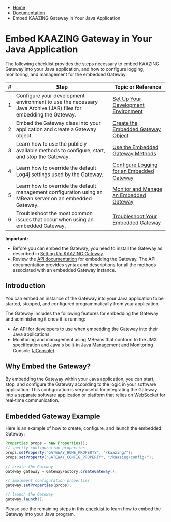 -   [Home](../../index.md)
-   [Documentation](../index.md)
-   Embed KAAZING Gateway in Your Java Application

Embed KAAZING Gateway in Your Java Application
==============================================

The following checklist provides the steps necessary to embed KAAZING Gateway into your Java application, and how to configure logging, monitoring, and management for the embedded Gateway:

| \#  | Step                                                                                                               | Topic or Reference                                                                   |
|-----|--------------------------------------------------------------------------------------------------------------------|--------------------------------------------------------------------------------------|
| 1   | Configure your development environment to use the necessary Java Archive (JAR) files for embedding the Gateway. | [Set Up Your Development Environment](../embedded-gateway/p_embedded_gateway_setup.md)                |
| 2   | Embed the Gateway class into your application and create a Gateway object.                                      | [Create the Embedded Gateway Object](../embedded-gateway/p_embedded_gateway_object.md)         |
| 3   | Learn how to use the publicly available methods to configure, start, and stop the Gateway.                      | [Use the Embedded Gateway Methods](../embedded-gateway/p_embedded_gateway_methods.md)          |
| 4   | Learn how to override the default Log4j settings used by the Gateway.                                           | [Configure Logging for an Embedded Gateway](../embedded-gateway/p_embedded_gateway_logging.md) |
| 5   | Learn how to override the default management configuration using an MBean server on an embedded Gateway.        | [Monitor and Manage an Embedded Gateway](../embedded-gateway/p_embedded_gateway_monitor.md)    |
| 6   | Troubleshoot the most common issues that occur when using an embedded Gateway.                                  | [Troubleshoot Your Embedded Gateway](../embedded-gateway/p_embedded_gateway_tshoot.md)         |

**Important:**
-   Before you can embed the Gateway, you need to install the Gateway as described in [Setting Up KAAZING Gateway](../about/setup-guide.md).
-   Review the [API documentation](../apidoc/server/gateway/server/api/index.html) for embedding the Gateway. The API documentation provides syntax and descriptions for all the methods associated with an embedded Gateway instance.

Introduction
------------

You can embed an instance of the Gateway into your Java application to be started, stopped, and configured programmatically from your application.

The Gateway includes the following features for embedding the Gateway and administering it once it is running:
-   An API for developers to use when embedding the Gateway into their Java applications.
-   Monitoring and management using MBeans that conform to the JMX specification and Java's built-in Java Management and Monitoring Console ([JConsole](http://docs.oracle.com/javase/7/docs/technotes/guides/management/jconsole.html)).

Why Embed the Gateway?
-------------------------

By embedding the Gateway within your Java application, you can start, stop, and configure the Gateway according to the logic in your software application. This configuration is very useful for integrating the Gateway into a separate software application or platform that relies on WebSocket for real-time communication.

Embedded Gateway Example
-------------------------------

Here is an example of how to create, configure, and launch the embedded Gateway:

``` java
Properties props = new Properties();
// specify configuration properties
props.setProperty("GATEWAY_HOME_PROPERTY", "/kaazing/");
props.setProperty("GATEWAY_CONFIG_PROPERTY", "/kaazing/config/");

// create the Gateway
Gateway gateway = GatewayFactory.createGateway();

// implement configuration properties
gateway.setProperties(props);

// launch the Gateway
gateway.launch();
```

Please see the remaining steps in this [checklist](#embed-kaazing-gateway-in-your-java-application) to learn how to embed the Gateway into your Java program.
